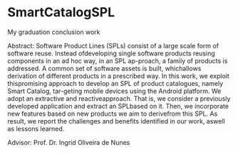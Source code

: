 # SmartCatalogSPL

My graduation conclusion work

Abstract:
Software Product Lines (SPLs) consist of a large scale form of software reuse. Instead ofdeveloping single software products reusing components in an ad hoc way, in an SPL ap-proach, a family of products is addressed. A common set of software assets is built, whichallows derivation of different products in a prescribed way.  In this work, we exploit thispromising approach to develop an SPL of product catalogues, namely Smart Catalog, tar-geting mobile devices using the Android platform.  We adopt an extractive and reactiveapproach.  That is, we consider a previously developed application and extract an SPLbased on it.  Then, we incorporate new features based on new products we aim to derivefrom this SPL. As result, we report the challenges and benefits identified in our work, aswell as lessons learned.

Advisor: Prof. Dr. Ingrid Oliveira de Nunes
